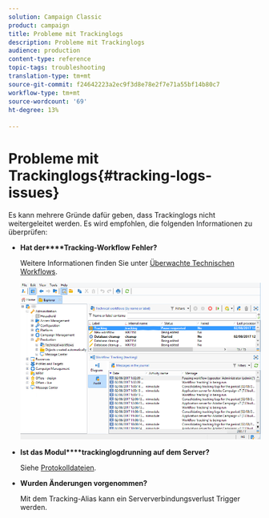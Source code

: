 ```yaml
---
solution: Campaign Classic
product: campaign
title: Probleme mit Trackinglogs
description: Probleme mit Trackinglogs
audience: production
content-type: reference
topic-tags: troubleshooting
translation-type: tm+mt
source-git-commit: f24642223a2ec9f3d8e78e2f7e71a55bf14b80c7
workflow-type: tm+mt
source-wordcount: '69'
ht-degree: 13%

---
```



# Probleme mit Trackinglogs{#tracking-logs-issues}

Es kann mehrere Gründe dafür geben, dass Trackinglogs nicht weitergeleitet werden. Es wird empfohlen, die folgenden Informationen zu überprüfen:

* **Hat der****Tracking-Workflow Fehler?**

   Weitere Informationen finden Sie unter [Überwachte Technischen Workflows](../../workflow/using/monitoring-technical-workflows.md).

   ![](assets/tracking_scheduled_task.png)

* **Ist das Modul****trackinglogdrunning auf dem Server?**

   Siehe [Protokolldateien](../../production/using/log-files.md).

* **Wurden Änderungen vorgenommen?**

   Mit dem Tracking-Alias kann ein Serververbindungsverlust Trigger werden.
